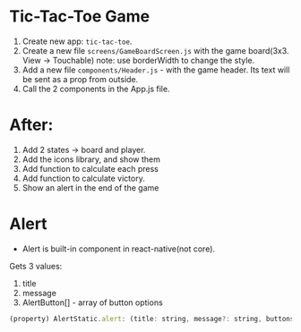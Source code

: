 # Tic-Tac-Toe Game

1. Create new app: `tic-tac-toe`.
2. Create a new file `screens/GameBoardScreen.js` with the game board(3x3. View -> Touchable)
   note: use borderWidth to change the style.
3. Add a new file `components/Header.js` - with the game header.
   Its text will be sent as a prop from outside.
4. Call the 2 components in the App.js file.

# After:

1. Add 2 states -> board and player.
2. Add the icons library, and show them
3. Add function to calculate each press
4. Add function to calculate victory.
5. Show an alert in the end of the game

# Alert

- Alert is built-in component in react-native(not core).

Gets 3 values:

1. title
2. message
3. AlertButton[] - array of button options

```js
(property) AlertStatic.alert: (title: string, message?: string, buttons?: AlertButton[], options?: AlertOptions) => void
```
